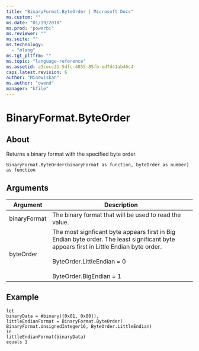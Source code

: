 ```yaml
---
title: "BinaryFormat.ByteOrder | Microsoft Docs"
ms.custom: ""
ms.date: "01/19/2018"
ms.prod: "powerbi"
ms.reviewer: ""
ms.suite: ""
ms.technology: 
  - "mlang"
ms.tgt_pltfrm: ""
ms.topic: "language-reference"
ms.assetid: a3cecc21-5dfc-4855-85fb-ed7d41ab46c4
caps.latest.revision: 6
author: "Minewiskan"
ms.author: "owend"
manager: "kfile"
---
```

# BinaryFormat.ByteOrder

  
## About  
Returns a binary format with the specified byte order.  
  
```  
BinaryFormat.ByteOrder(binaryFormat as function, byteOrder as number) as function  
```  
  
## Arguments  
  
|Argument|Description|  
|------------|---------------|  
|binaryFormat|The binary format that will be used to read the value.|  
|byteOrder|The most signficant byte appears first in Big Endian byte order.  The least significant byte appears first in Little Endian byte order.<br /><br />ByteOrder.LittleEndian = 0<br /><br />ByteOrder.BigEndian = 1|  
  
## Example  
  
```  
let  
binaryData = #binary({0x01, 0x00}),  
littleEndianFormat = BinaryFormat.ByteOrder(  
BinaryFormat.UnsignedInteger16, ByteOrder.LittleEndian)  
in  
littleEndianFormat(binaryData)   
equals 1  
```  
